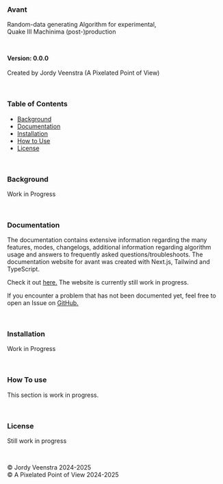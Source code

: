 ### Avant
Random-data generating Algorithm for experimental,<br>
Quake III Machinima (post-)production
<br/>


<br/>

**Version: 0.0.0**
<br/><br/>
Created by Jordy Veenstra (A Pixelated Point of View)<br/>

<br/>

### Table of Contents

* [Background](#background)
* [Documentation](#documentation)
* [Installation](#installation)
* [How to Use](#how-to-use)
* [License](#license)

<br/>

### Background
Work in Progress

<br/>

### Documentation
The documentation contains extensive information regarding the many features, modes, changelogs, additional information regarding algorithm usage and answers to frequently asked questions/troubleshoots. The documentation website for avant was created with Next.js, Tailwind and TypeScript.

Check it out [here.](https://avant-docs.vercel.app) The website is currently still work in progress.

If you encounter a problem that has not been documented yet, feel free to open an Issue on [GitHub.](https://github.com/jiyorude/avant/issues)

<br/>

### Installation
Work in Progress

<br/>

### How To use
This section is work in progress.

<br/>

### License
Still work in progress

<br/>

&copy; Jordy Veenstra 2024-2025 <br>
&copy; A Pixelated Point of View 2024-2025
